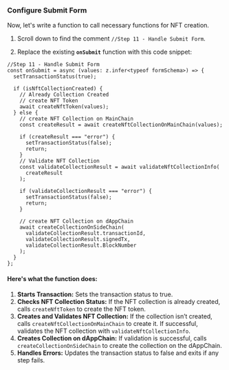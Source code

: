 ### Configure Submit Form
Now, let's write a function to call necessary functions for NFT creation.
1. Scroll down to find the comment `//Step 11 - Handle Submit Form`.

2. Replace the existing **`onSubmit`** function with this code snippet:

```tsx title="create-nft/index.tsx"
//Step 11 - Handle Submit Form
const onSubmit = async (values: z.infer<typeof formSchema>) => {
  setTransactionStatus(true);

  if (isNftCollectionCreated) {
    // Already Collection Created
    // create NFT Token
    await createNftToken(values);
  } else {
    // create NFT Collection on MainChain
    const createResult = await createNftCollectionOnMainChain(values);

    if (createResult === "error") {
      setTransactionStatus(false);
      return;
    }
    // Validate NFT Collection
    const validateCollectionResult = await validateNftCollectionInfo(
      createResult
    );

    if (validateCollectionResult === "error") {
      setTransactionStatus(false);
      return;
    }

    // create NFT Collection on dAppChain
    await createCollectionOnSideChain(
      validateCollectionResult.transactionId,
      validateCollectionResult.signedTx,
      validateCollectionResult.BlockNumber
    );
  }
};
```
#### Here's what the function does:
1. **Starts Transaction:** Sets the transaction status to true.
2. **Checks NFT Collection Status:** If the NFT collection is already created, calls `createNftToken` to create the NFT token.
3. **Creates and Validates NFT Collection:** If the collection isn’t created, calls `createNftCollectionOnMainChain` to create it. If successful, validates the NFT collection with `validateNftCollectionInfo`.
4. **Creates Collection on dAppChain:** If validation is successful, calls `createCollectionOnSideChain` to create the collection on the dAppChain.
5. **Handles Errors:** Updates the transaction status to false and exits if any step fails.
